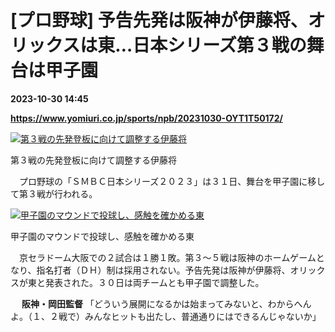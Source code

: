 # [プロ野球] 予告先発は阪神が伊藤将、オリックスは東…日本シリーズ第３戦の舞台は甲子園

**2023-10-30 14:45**

**https://www.yomiuri.co.jp/sports/npb/20231030-OYT1T50172/**

[![第３戦の先発登板に向けて調整する伊藤将](https://www.yomiuri.co.jp/media/2023/10/20231030-OYT1I50131-1.jpg)](https://www.yomiuri.co.jp/pluralphoto/20231030-OYT1I50131/)

第３戦の先発登板に向けて調整する伊藤将

　プロ野球の「ＳＭＢＣ日本シリーズ２０２３」は３１日、舞台を甲子園に移して第３戦が行われる。

[![甲子園のマウンドで投球し、感触を確かめる東](https://www.yomiuri.co.jp/media/2023/10/20231030-OYT1I50132-1.jpg)](https://www.yomiuri.co.jp/pluralphoto/20231030-OYT1I50132/)

甲子園のマウンドで投球し、感触を確かめる東

　京セラドーム大阪での２試合は１勝１敗。第３～５戦は阪神のホームゲームとなり、指名打者（ＤＨ）制は採用されない。予告先発は阪神が伊藤将、オリックスが東と発表された。３０日は両チームとも甲子園で調整した。

　 **阪神・岡田監督** 「どういう展開になるかは始まってみないと、わからへんよ。（１、２戦で）みんなヒットも出たし、普通通りにはできるんじゃないか」